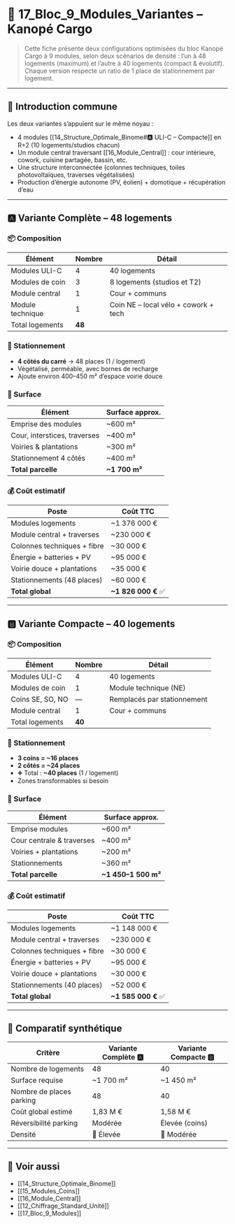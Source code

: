 
# 🧱 17_Bloc_9_Modules_Variantes – Kanopé Cargo

> Cette fiche présente deux configurations optimisées du bloc Kanopé Cargo à 9 modules, selon deux scénarios de densité : l’un à 48 logements (maximum) et l’autre à 40 logements (compact & évolutif). Chaque version respecte un ratio de 1 place de stationnement par logement.

---

## 🧭 Introduction commune

Les deux variantes s’appuient sur le même noyau :
- 4 modules [[14_Structure_Optimale_Binome#🅰️ ULI-C – Compacte]] en R+2 (10 logements/studios chacun)
- Un module central traversant [[16_Module_Central]] : cour intérieure, cowork, cuisine partagée, bassin, etc.
- Une structure interconnectée (colonnes techniques, toiles photovoltaïques, traverses végétalisées)
- Production d’énergie autonome (PV, éolien) + domotique + récupération d’eau

---

## 🅰️ Variante Complète – 48 logements

### 📦 Composition

| Élément          | Nombre | Détail                               |
| ---------------- | ------ | ------------------------------------ |
| Modules ULI-C    | 4      | 40 logements                         |
| Modules de coin  | 3      | 8 logements (studios et T2)          |
| Module central   | 1      | Cour + communs                       |
| Module technique | 1      | Coin NE – local vélo + cowork + tech |
| Total logements  | **48** |                                      |

### 🚗 Stationnement

- **4 côtés du carré** → 48 places (1 / logement)
- Végétalisé, perméable, avec bornes de recharge
- Ajoute environ 400–450 m² d’espace voirie douce

### 📐 Surface

| Élément                     | Surface approx. |
|-----------------------------|------------------|
| Emprise des modules         | ~600 m²          |
| Cour, interstices, traverses| ~400 m²          |
| Voiries & plantations       | ~300 m²          |
| Stationnement 4 côtés       | ~400 m²          |
| **Total parcelle**          | **~1 700 m²**     |

### 💰 Coût estimatif

| Poste                          | Coût TTC      |
|--------------------------------|---------------|
| Modules logements              | ~1 376 000 €  |
| Module central + traverses     | ~230 000 €    |
| Colonnes techniques + fibre    | ~30 000 €     |
| Énergie + batteries + PV       | ~95 000 €     |
| Voirie douce + plantations     | ~35 000 €     |
| Stationnements (48 places)     | ~60 000 €     |
| **Total global**               | **~1 826 000 €** ✅

---

## 🅱️ Variante Compacte – 40 logements

### 📦 Composition

| Élément               | Nombre | Détail                                    |
|------------------------|--------|-------------------------------------------|
| Modules ULI-C         | 4      | 40 logements                              |
| Modules de coin       | 1      | Module technique (NE)                     |
| Coins SE, SO, NO      | —      | Remplacés par stationnement               |
| Module central        | 1      | Cour + communs                            |
| Total logements       | **40** |                                           |

### 🚗 Stationnement

- **3 coins = ~16 places**
- **2 côtés = ~24 places**
- ➕ Total : **~40 places** (1 / logement)
- Zones transformables si besoin

### 📐 Surface

| Élément                     | Surface approx. |
|-----------------------------|------------------|
| Emprise modules             | ~600 m²          |
| Cour centrale & traverses   | ~400 m²          |
| Voiries + plantations       | ~200 m²          |
| Stationnements              | ~360 m²          |
| **Total parcelle**          | **~1 450–1 500 m²** |

### 💰 Coût estimatif

| Poste                          | Coût TTC      |
|--------------------------------|---------------|
| Modules logements              | ~1 148 000 €  |
| Module central + traverses     | ~230 000 €    |
| Colonnes techniques + fibre    | ~30 000 €     |
| Énergie + batteries + PV       | ~95 000 €     |
| Voirie douce + plantations     | ~30 000 €     |
| Stationnements (40 places)     | ~52 000 €     |
| **Total global**               | **~1 585 000 €** ✅

---

## 🔁 Comparatif synthétique

| Critère                  | Variante Complète 🅰️ | Variante Compacte 🅱️ |
|--------------------------|----------------------|----------------------|
| Nombre de logements      | 48                   | 40                   |
| Surface requise          | ~1 700 m²            | ~1 450 m²            |
| Nombre de places parking | 48                   | 40                   |
| Coût global estimé       | 1,83 M €             | 1,58 M €             |
| Réversibilité parking    | Modérée              | Élevée (coins)       |
| Densité                  | 🌆 Élevée             | 🌿 Modérée            |

---

## 🔗 Voir aussi

- [[14_Structure_Optimale_Binome]]
- [[15_Modules_Coins]]
- [[16_Module_Central]]
- [[12_Chiffrage_Standard_Unité]]
- [[17_Bloc_9_Modules]]
